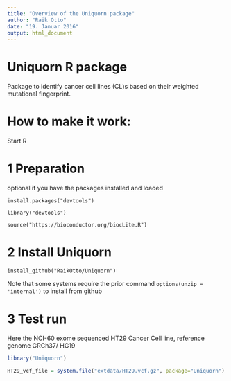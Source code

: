 ```yaml
---
title: "Overview of the Uniquorn package"
author: "Raik Otto"
date: "19. Januar 2016"
output: html_document
---
```



# Uniquorn R package

Package to identify cancer cell lines (CL)s based on their weighted mutational fingerprint.

# How to make it work: 

Start R

# 1 Preparation 

optional if you have the packages installed and loaded

`install.packages("devtools")`

`library("devtools")`

`source("https://bioconductor.org/biocLite.R")`

# 2 Install Uniquorn

`install_github("RaikOtto/Uniquorn")`

Note that some systems require the prior command `options(unzip = 'internal')` to install from github 

# 3 Test run

Here the NCI-60 exome sequenced HT29 Cancer Cell line, reference genome GRCh37/ HG19


```r
library("Uniquorn")
```


```r
HT29_vcf_file = system.file("extdata/HT29.vcf.gz", package="Uniquorn")
```















